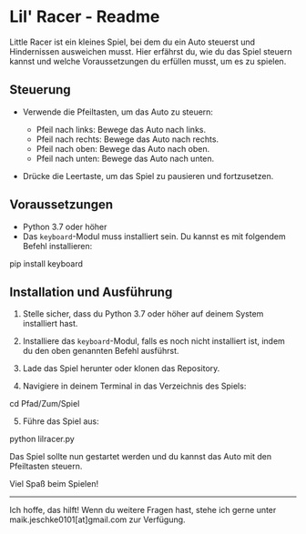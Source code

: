 # Lil' Racer - Readme

Little Racer ist ein kleines Spiel, bei dem du ein Auto steuerst und Hindernissen ausweichen musst. Hier erfährst du, wie du das Spiel steuern kannst und welche Voraussetzungen du erfüllen musst, um es zu spielen.

## Steuerung

- Verwende die Pfeiltasten, um das Auto zu steuern:
  - Pfeil nach links: Bewege das Auto nach links.
  - Pfeil nach rechts: Bewege das Auto nach rechts.
  - Pfeil nach oben: Bewege das Auto nach oben.
  - Pfeil nach unten: Bewege das Auto nach unten.

- Drücke die Leertaste, um das Spiel zu pausieren und fortzusetzen.

## Voraussetzungen

- Python 3.7 oder höher
- Das `keyboard`-Modul muss installiert sein. Du kannst es mit folgendem Befehl installieren:

pip install keyboard


## Installation und Ausführung

1. Stelle sicher, dass du Python 3.7 oder höher auf deinem System installiert hast.
2. Installiere das `keyboard`-Modul, falls es noch nicht installiert ist, indem du den oben genannten Befehl ausführst.
3. Lade das Spiel herunter oder klonen das Repository.

4. Navigiere in deinem Terminal in das Verzeichnis des Spiels:

cd Pfad/Zum/Spiel

5. Führe das Spiel aus:

python lilracer.py


Das Spiel sollte nun gestartet werden und du kannst das Auto mit den Pfeiltasten steuern.

Viel Spaß beim Spielen!

---

Ich hoffe, das hilft! Wenn du weitere Fragen hast, stehe ich gerne unter maik.jeschke0101[at]gmail.com zur Verfügung.
